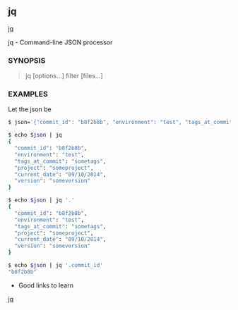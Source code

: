 ## jq

[jq](http://manpages.ubuntu.com/manpages/bionic/man1/jq.1.html)

jq - Command-line JSON processor

### SYNOPSIS

> jq [options...] filter [files...]


### EXAMPLES

Let the json be

```bash
$ json='{"commit_id": "b8f2b8b", "environment": "test", "tags_at_commit": "sometags", "project": "someproject", "current_date": "09/10/2014", "version": "someversion"}'

$ echo $json | jq
{
  "commit_id": "b8f2b8b",
  "environment": "test",
  "tags_at_commit": "sometags",
  "project": "someproject",
  "current_date": "09/10/2014",
  "version": "someversion"
}

$ echo $json | jq '.'         
{
  "commit_id": "b8f2b8b",
  "environment": "test",
  "tags_at_commit": "sometags",
  "project": "someproject",
  "current_date": "09/10/2014",
  "version": "someversion"
}

$ echo $json | jq '.commit_id'
"b8f2b8b"
```


- Good links to learn

[jq](https://lzone.de/cheat-sheet/jq)